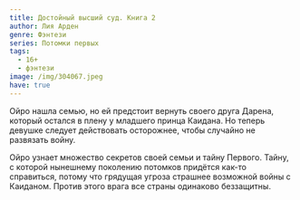 ```yaml
---
title: Достойный высший суд. Книга 2
author: Лия Арден
genre: Фэнтези
series: Потомки первых
tags:
  - 16+
  - фэнтези
image: /img/304067.jpeg
have: true
---
```

Ойро нашла семью, но ей предстоит вернуть своего друга Дарена, который остался в плену у младшего принца Каидана. Но теперь девушке следует действовать осторожнее, чтобы случайно не развязать войну.

Ойро узнает множество секретов своей семьи и тайну Первого. Тайну, с которой нынешнему поколению потомков придётся как-то справиться, потому что грядущая угроза страшнее возможной войны с Каиданом. Против этого врага все страны одинаково беззащитны.
